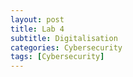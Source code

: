 ```yaml
---
layout: post
title: Lab 4
subtitle: Digitalisation
categories: Cybersecurity
tags: [Cybersecurity]
---
```





